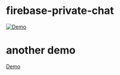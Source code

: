 # firebase-private-chat
[![Demo](https://img.youtube.com/vi/NvrKkBluCdY/0.jpg)](https://www.youtube.com/watch?v=NvrKkBluCdY)
# another demo
[Demo](https://www.dropbox.com/s/xory857k5ljjwob/deepin-screen-recorder_Desktop_20180318032135.mp4?dl=0)


